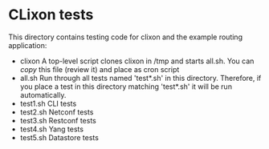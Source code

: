 # CLixon tests

This directory contains testing code for clixon and the example
routing application:
- clixon    A top-level script clones clixon in /tmp and starts all.sh. You can _copy_ this file (review it) and place as cron script
- all.sh    Run through all tests named 'test*.sh' in this directory. Therefore, if you place a test in this directory matching 'test*.sh' it will be run automatically. 
- test1.sh  CLI tests
- test2.sh  Netconf tests
- test3.sh  Restconf tests
- test4.sh  Yang tests
- test5.sh  Datastore tests
